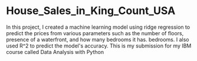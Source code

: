 # House_Sales_in_King_Count_USA
In this project, I created a machine learning model using ridge regression to predict the prices from various parameters such as the number of floors, presence of a waterfront, and how many bedrooms it has. bedrooms. I also used R^2 to predict the model's accuracy. This is my submission for my IBM course called Data Analysis with Python
